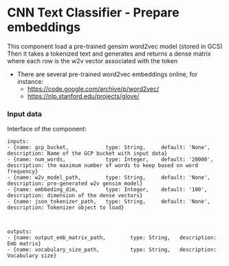 # CNN Text Classifier - Prepare embeddings

This component load a pre-trained gensim word2vec model (stored in GCS)
Then it takes a tokenized text and generates and returns a dense matrix where each row is the w2v vector associated with the token
- There are several pre-trained word2vec embeddings online, for instance:
    - https://code.google.com/archive/p/word2vec/
    - https://nlp.stanford.edu/projects/glove/
### Input data
Interface of the component:
```
inputs:
- {name: gcp_bucket,            type: String,     default: 'None',                            description: Name of the GCP bucket with input data}
- {name: num_words,             type: Integer,    default: '20000',                           description: the maximum number of words to keep based on word frequency}
- {name: w2v_model_path,        type: String,     default: 'None',                            description: pre-generated w2v gensim model}
- {name: embbeding_dim,         type: Integer,    default: '100',                             description: dimension of the dense vectors}
- {name: json_tokenizer_path,   type: String,     default: 'None',                            description: Tokenizer object to load}



outputs:
- {name: output_emb_matrix_path,        type: String,   description: Emb matrix}
- {name: vocabulary_size_path,          type: String,   description: Vocabulary size}
```
